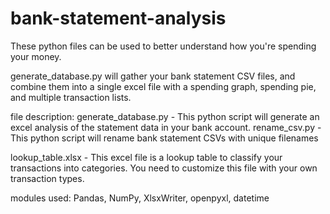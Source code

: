 # bank-statement-analysis
These python files can be used to better understand how you're spending your money.

generate_database.py will gather your bank statement CSV files, and combine them into a single excel file with a spending graph, spending pie, and multiple transaction lists.

file description:
generate_database.py - This python script will generate an excel analysis of the statement data in your bank account.
rename_csv.py - This python script will rename bank statement CSVs with unique filenames

lookup_table.xlsx - This excel file is a lookup table to classify your transactions into categories. You need to customize this file with your own transaction types.

modules used: Pandas, NumPy, XlsxWriter, openpyxl, datetime
